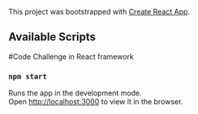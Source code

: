 This project was bootstrapped with [Create React App](https://github.com/facebook/create-react-app).

## Available Scripts

#Code Challenge in React framework

### `npm start`

Runs the app in the development mode.<br>
Open [http://localhost:3000](http://localhost:3000) to view it in the browser.


